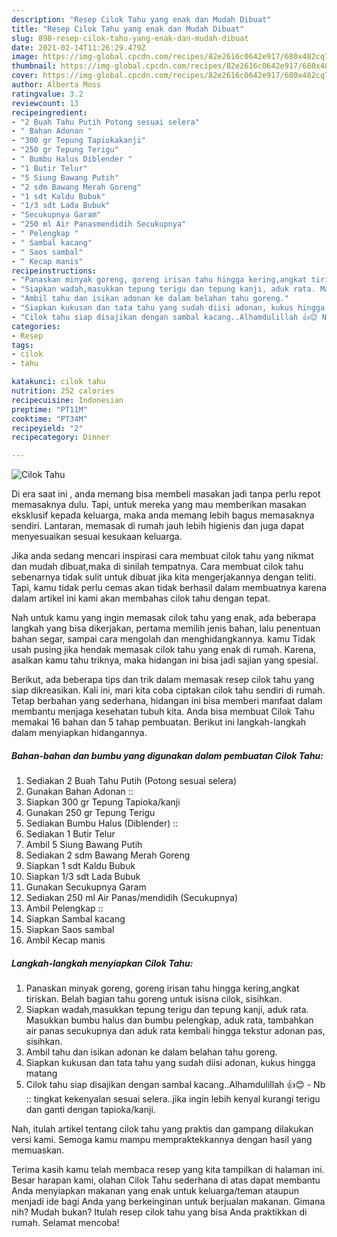 ```yaml
---
description: "Resep Cilok Tahu yang enak dan Mudah Dibuat"
title: "Resep Cilok Tahu yang enak dan Mudah Dibuat"
slug: 898-resep-cilok-tahu-yang-enak-dan-mudah-dibuat
date: 2021-02-14T11:26:29.479Z
image: https://img-global.cpcdn.com/recipes/82e2616c0642e917/680x482cq70/cilok-tahu-foto-resep-utama.jpg
thumbnail: https://img-global.cpcdn.com/recipes/82e2616c0642e917/680x482cq70/cilok-tahu-foto-resep-utama.jpg
cover: https://img-global.cpcdn.com/recipes/82e2616c0642e917/680x482cq70/cilok-tahu-foto-resep-utama.jpg
author: Alberta Moss
ratingvalue: 3.2
reviewcount: 13
recipeingredient:
- "2 Buah Tahu Putih Potong sesuai selera"
- " Bahan Adonan "
- "300 gr Tepung Tapiokakanji"
- "250 gr Tepung Terigu"
- " Bumbu Halus Diblender "
- "1 Butir Telur"
- "5 Siung Bawang Putih"
- "2 sdm Bawang Merah Goreng"
- "1 sdt Kaldu Bubuk"
- "1/3 sdt Lada Bubuk"
- "Secukupnya Garam"
- "250 ml Air Panasmendidih Secukupnya"
- " Pelengkap "
- " Sambal kacang"
- " Saos sambal"
- " Kecap manis"
recipeinstructions:
- "Panaskan minyak goreng, goreng irisan tahu hingga kering,angkat tiriskan. Belah bagian tahu goreng untuk isisna cilok, sisihkan."
- "Siapkan wadah,masukkan tepung terigu dan tepung kanji, aduk rata. Masukkan bumbu halus dan bumbu pelengkap, aduk rata, tambahkan air panas secukupnya dan aduk rata kembali hingga tekstur adonan pas, sisihkan."
- "Ambil tahu dan isikan adonan ke dalam belahan tahu goreng."
- "Siapkan kukusan dan tata tahu yang sudah diisi adonan, kukus hingga matang"
- "Cilok tahu siap disajikan dengan sambal kacang..Alhamdulillah 👍😊 Nb :: tingkat kekenyalan sesuai selera..jika ingin lebih kenyal kurangi terigu dan ganti dengan tapioka/kanji."
categories:
- Resep
tags:
- cilok
- tahu

katakunci: cilok tahu 
nutrition: 252 calories
recipecuisine: Indonesian
preptime: "PT11M"
cooktime: "PT34M"
recipeyield: "2"
recipecategory: Dinner

---
```



![Cilok Tahu](https://img-global.cpcdn.com/recipes/82e2616c0642e917/680x482cq70/cilok-tahu-foto-resep-utama.jpg)

Di era  saat ini , anda memang bisa membeli masakan jadi tanpa perlu repot memasaknya dulu. Tapi, untuk mereka yang mau memberikan masakan eksklusif kepada keluarga, maka anda memang lebih bagus memasaknya sendiri. Lantaran, memasak di rumah jauh lebih higienis dan juga dapat menyesuaikan sesuai kesukaan keluarga.

Jika anda sedang mencari inspirasi cara membuat cilok tahu yang nikmat dan mudah dibuat,maka di sinilah tempatnya. Cara membuat cilok tahu  sebenarnya tidak sulit untuk dibuat jika kita mengerjakannya dengan teliti. Tapi, kamu tidak perlu cemas akan tidak berhasil dalam membuatnya 
karena dalam artikel ini kami akan membahas cilok tahu dengan tepat.  



Nah untuk kamu yang ingin memasak cilok tahu yang enak, ada beberapa langkah yang bisa dikerjakan, pertama memilih jenis bahan, lalu penentuan bahan segar, sampai cara mengolah dan menghidangkannya. kamu Tidak usah pusing jika hendak memasak cilok tahu yang enak di rumah. Karena, asalkan kamu  tahu triknya, maka hidangan ini bisa jadi sajian yang spesial.

Berikut, ada beberapa tips dan trik dalam memasak resep cilok tahu yang siap dikreasikan. Kali ini, mari kita coba ciptakan cilok tahu sendiri di rumah. Tetap berbahan yang sederhana, hidangan ini bisa memberi manfaat dalam membantu menjaga kesehatan tubuh kita. Anda bisa membuat Cilok Tahu memakai 16 bahan dan 5 tahap pembuatan. Berikut ini langkah-langkah dalam menyiapkan hidangannya.

<!--inarticleads1-->

##### Bahan-bahan dan bumbu yang digunakan dalam pembuatan Cilok Tahu:

1. Sediakan 2 Buah Tahu Putih (Potong sesuai selera)
1. Gunakan  Bahan Adonan ::
1. Siapkan 300 gr Tepung Tapioka/kanji
1. Gunakan 250 gr Tepung Terigu
1. Sediakan  Bumbu Halus (Diblender) ::
1. Sediakan 1 Butir Telur
1. Ambil 5 Siung Bawang Putih
1. Sediakan 2 sdm Bawang Merah Goreng
1. Siapkan 1 sdt Kaldu Bubuk
1. Siapkan 1/3 sdt Lada Bubuk
1. Gunakan Secukupnya Garam
1. Sediakan 250 ml Air Panas/mendidih (Secukupnya)
1. Ambil  Pelengkap ::
1. Siapkan  Sambal kacang
1. Siapkan  Saos sambal
1. Ambil  Kecap manis




<!--inarticleads2-->

##### Langkah-langkah menyiapkan Cilok Tahu:

1. Panaskan minyak goreng, goreng irisan tahu hingga kering,angkat tiriskan. Belah bagian tahu goreng untuk isisna cilok, sisihkan.
1. Siapkan wadah,masukkan tepung terigu dan tepung kanji, aduk rata. Masukkan bumbu halus dan bumbu pelengkap, aduk rata, tambahkan air panas secukupnya dan aduk rata kembali hingga tekstur adonan pas, sisihkan.
1. Ambil tahu dan isikan adonan ke dalam belahan tahu goreng.
1. Siapkan kukusan dan tata tahu yang sudah diisi adonan, kukus hingga matang
1. Cilok tahu siap disajikan dengan sambal kacang..Alhamdulillah 👍😊 - Nb :: tingkat kekenyalan sesuai selera..jika ingin lebih kenyal kurangi terigu dan ganti dengan tapioka/kanji.




Nah, itulah artikel tentang  cilok tahu  yang praktis dan gampang dilakukan versi kami. Semoga kamu mampu mempraktekkannya dengan hasil yang memuaskan. 

Terima kasih kamu telah membaca resep yang kita tampilkan di halaman ini. Besar harapan kami, olahan  Cilok Tahu sederhana di atas dapat membantu Anda menyiapkan makanan yang enak untuk keluarga/teman ataupun menjadi ide bagi Anda yang berkeinginan untuk berjualan makanan. Gimana nih? Mudah bukan? Itulah resep cilok tahu yang bisa Anda praktikkan di rumah. Selamat mencoba!

